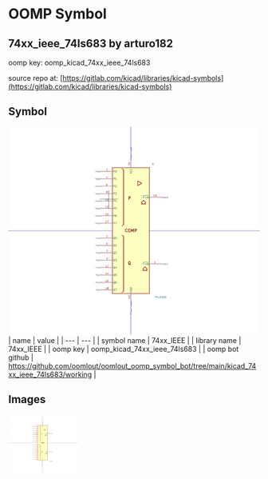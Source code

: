 # OOMP Symbol  
## 74xx_ieee_74ls683  by arturo182  
  
oomp key: oomp_kicad_74xx_ieee_74ls683  
  
source repo at: [https://gitlab.com/kicad/libraries/kicad-symbols](https://gitlab.com/kicad/libraries/kicad-symbols)  
## Symbol  
  
[![working.png](working_600.png)](working.png)  
| name | value | 
| --- | --- | 
| symbol name | 74xx_IEEE | 
| library name | 74xx_IEEE | 
| oomp key | oomp_kicad_74xx_ieee_74ls683 | 
| oomp bot github | https://github.com/oomlout/oomlout_oomp_symbol_bot/tree/main/kicad_74xx_ieee_74ls683/working | 
## Images  
  
[![working.png](working_140.png)](working.png)  
